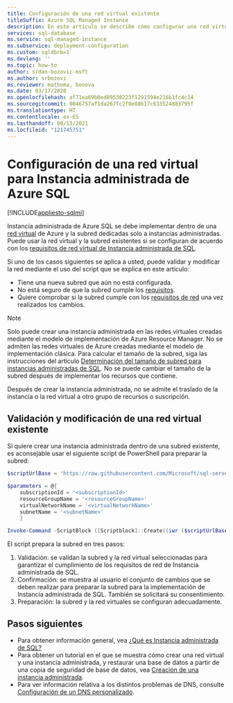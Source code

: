 ```yaml
---
title: Configuración de una red virtual existente
titleSuffix: Azure SQL Managed Instance
description: En este artículo se describe cómo configurar una red virtual y una subred existentes en las que se puede implementar Instancia administrada de Azure SQL.
services: sql-database
ms.service: sql-managed-instance
ms.subservice: deployment-configuration
ms.custom: sqldbrb=1
ms.devlang: ''
ms.topic: how-to
author: srdan-bozovic-msft
ms.author: srbozovi
ms.reviewer: mathoma, bonova
ms.date: 03/17/2020
ms.openlocfilehash: af71ea69b0ed89538223f1291594e216b1fc4c14
ms.sourcegitcommit: 0046757af1da267fc2f0e88617c633524883795f
ms.translationtype: HT
ms.contentlocale: es-ES
ms.lasthandoff: 08/13/2021
ms.locfileid: "121745751"
---
```

# <a name="configure-an-existing-virtual-network-for-azure-sql-managed-instance"></a>Configuración de una red virtual para Instancia administrada de Azure SQL
[!INCLUDE[appliesto-sqlmi](../includes/appliesto-sqlmi.md)]

Instancia administrada de Azure SQL se debe implementar dentro de una [red virtual](../../virtual-network/virtual-networks-overview.md) de Azure y la subred dedicadas solo a instancias administradas. Puede usar la red virtual y la subred existentes si se configuran de acuerdo con los [requisitos de red virtual de Instancia administrada de SQL](connectivity-architecture-overview.md#network-requirements).

Si uno de los casos siguientes se aplica a usted, puede validar y modificar la red mediante el uso del script que se explica en este artículo:

- Tiene una nueva subred que aún no está configurada.
- No está seguro de que la subred cumple los [requisitos](connectivity-architecture-overview.md#network-requirements).
- Quiere comprobar si la subred cumple con los [requisitos de red](connectivity-architecture-overview.md#network-requirements) una vez realizados los cambios.

> [!Note]
> Solo puede crear una instancia administrada en las redes virtuales creadas mediante el modelo de implementación de Azure Resource Manager. No se admiten las redes virtuales de Azure creadas mediante el modelo de implementación clásica. Para calcular el tamaño de la subred, siga las instrucciones del artículo [Determinación del tamaño de subred para instancias administradas de SQL](vnet-subnet-determine-size.md). No se puede cambiar el tamaño de la subred después de implementar los recursos que contiene.
>
> Después de crear la instancia administrada, no se admite el traslado de la instancia o la red virtual a otro grupo de recursos o suscripción.

## <a name="validate-and-modify-an-existing-virtual-network"></a>Validación y modificación de una red virtual existente

Si quiere crear una instancia administrada dentro de una subred existente, es aconsejable usar el siguiente script de PowerShell para preparar la subred:

```powershell
$scriptUrlBase = 'https://raw.githubusercontent.com/Microsoft/sql-server-samples/master/samples/manage/azure-sql-db-managed-instance/delegate-subnet'

$parameters = @{
    subscriptionId = '<subscriptionId>'
    resourceGroupName = '<resourceGroupName>'
    virtualNetworkName = '<virtualNetworkName>'
    subnetName = '<subnetName>'
    }

Invoke-Command -ScriptBlock ([Scriptblock]::Create((iwr ($scriptUrlBase+'/delegateSubnet.ps1?t='+ [DateTime]::Now.Ticks)).Content)) -ArgumentList $parameters
```

El script prepara la subred en tres pasos:

1. Validación: se validan la subred y la red virtual seleccionadas para garantizar el cumplimiento de los requisitos de red de Instancia administrada de SQL.
2. Confirmación: se muestra al usuario el conjunto de cambios que se deben realizar para preparar la subred para la implementación de Instancia administrada de SQL. También se solicitará su consentimiento.
3. Preparación: la subred y la red virtuales se configuran adecuadamente.

## <a name="next-steps"></a>Pasos siguientes

- Para obtener información general, vea [¿Qué es Instancia administrada de SQL?](sql-managed-instance-paas-overview.md)
- Para obtener un tutorial en el que se muestra cómo crear una red virtual y una instancia administrada, y restaurar una base de datos a partir de una copia de seguridad de base de datos, vea [Creación de una instancia administrada](instance-create-quickstart.md).
- Para ver información relativa a los distintos problemas de DNS, consulte [Configuración de un DNS personalizado](custom-dns-configure.md).
